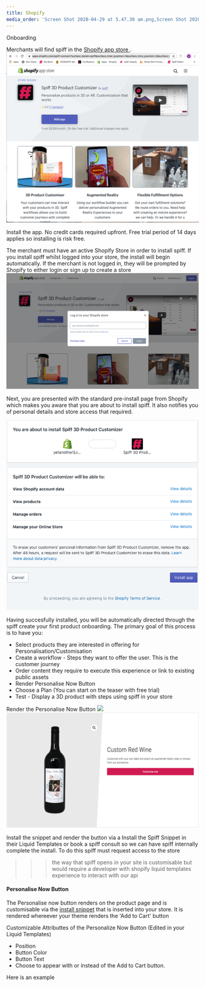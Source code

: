 ```yaml
---
title: Shopify
media_order: 'Screen Shot 2020-04-29 at 5.47.30 am.png,Screen Shot 2020-04-29 at 6.09.24 am.png,Screen Shot 2020-04-29 at 6.22.55 am.png,Screen Shot 2020-05-05 at 6.32.01 am.png,Screen Shot 2020-05-05 at 6.32.58 am.png'
---
```


Onboarding

Merchants will find spiff in the [Shopify app store ](https://apps.shopify.com/spiff-connect?surface_detail=product+customiser&surface_inter_position=1&surface_intra_position=4&surface_type=search).
![](Screen%20Shot%202020-04-29%20at%205.47.30%20am.png)

Install the app. 
No credit cards required upfront. Free trial period of 14 days applies so installing is risk free. 

The merchant must have an active Shopify Store in order to install spiff. If you install spiff whilst logged into your store, the install will begin automatically. If the merchant is not logged in, they will be prompted by Shopify to either login or sign up to create a store 
![](Screen%20Shot%202020-04-29%20at%206.09.24%20am.png)

Next, you are presented with the standard pre-install page from Shopify which makes you aware that you are about to install spiff. It also notifies you of personal details and store access that required. 

![](Screen%20Shot%202020-04-29%20at%206.22.55%20am.png)

Having succesfully installed, you will be automatically directed through the spiff create your first product onboarding. 
The primary goal of this process is to have you: 
- Select products they are interested in offering for Personalisation/Customisation
- Create a workflow - Steps they want to offer the user. This is the customer journey
- Order content they require to execute this experience or link to existing public assets
- Render Personalise Now Button 
- Choose a Plan (You can start on the teaser with free trial) 
- Test - Display a 3D product with steps using spiff in your store

Render the Personalise Now Button 
![](Screen%20Shot%202020-05-05%20at%206.32.01%20am.pnglightbox=600,400&resize=200,200)![](Screen%20Shot%202020-05-05%20at%206.32.58%20am.png)


Install the snippet and render the button
via a Install the Spiff Snippet in their Liquid Templates or book a spiff consult so we can have spiff internally complete the install. To do this spiff must request access to the store  



>>> the way that spiff opens in your site is customisable but would require a developer with shopify liquid templates experience to interact with our api 

#### Personalise Now Button
The Personalise now button renders on the product page and is customisable via the [install snippet](http://help.spiff.com.au/#installation) that is inserted into your store. It is rendered whereever your theme renders the 'Add to Cart' button

Customizable Attributtes of the Personalize Now Button (Edited in your Liquid Templates)

- Position
- Button Color
- Button Text
- Choose to appear with or instead of the Add to Cart button.

Here is an example 

